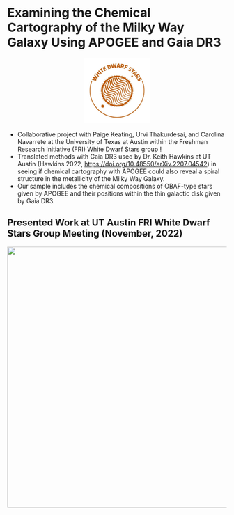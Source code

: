 # Examining the Chemical Cartography of the Milky Way Galaxy Using APOGEE and Gaia DR3

<p align="center">
<img width="150" height="150" src= "logo.png">
</p>

* Collaborative project with Paige Keating, Urvi Thakurdesai, and Carolina Navarrete at the University of Texas at Austin within the Freshman Research Initiative (FRI) White Dwarf Stars group !
* Translated methods with Gaia DR3 used by Dr. Keith Hawkins at UT Austin (Hawkins 2022, https://doi.org/10.48550/arXiv.2207.04542) in seeing if chemical cartography with APOGEE could also reveal a spiral structure in the metallicity of the Milky Way Galaxy. 
* Our sample includes the chemical compositions of OBAF-type stars given by APOGEE and their positions within the thin galactic disk given by Gaia DR3.

## Presented Work at UT Austin FRI White Dwarf Stars Group Meeting (November, 2022)

<p align="center">
<img width="800" height="600" src= "Chemical Cartography Poster.png">
</p>
